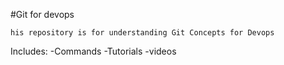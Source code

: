 #Git for devops


    his repository is for understanding Git Concepts for Devops

Includes:
-Commands
-Tutorials
-videos
